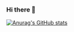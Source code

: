 ### Hi there 👋


[![Anurag's GitHub stats](https://github-readme-stats.vercel.app/api?username=rasulov999)](https://github.com/anuraghazra/github-readme-stats)
